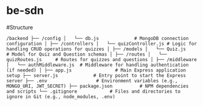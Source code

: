# be-sdn

#Structure

``
/backend
├── /config
│   └── db.js             # MongoDB connection configuration
│
├── /controllers
│   └── quizController.js # Logic for handling CRUD operations for quizzes
│
├── /models
│   └── Quiz.js           # Model for Quiz and Question schemas
│
├── /routes
│   └── quizRoutes.js     # Routes for quizzes and questions
│
├── /middleware
│   └── authMiddleware.js  # Middleware for handling authentication (if needed)
│
├── app.js                # Main Express application setup
├── server.js             # Entry point to start the Express server
├── .env                  # Environment variables (e.g., MONGO_URI, JWT_SECRET)
├── package.json          # NPM dependencies and scripts
└── .gitignore            # Files and directories to ignore in Git (e.g., node_modules, .env)
``
